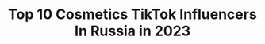 ---
title: Top 10 Cosmetics TikTok Influencers In Russia in 2023
description: >-
  Find top cosmetics TikTok influencers in Russia in 2023. Most popular hashtags: #makeup #fyp #vsco #vscogirl.
platform: TikTok
hits: 9
text_top: Analyze the most popular TikTok profiles on inBeat.
text_bottom: Our database aggregates 9 TikTok influencers like this in Russia for you to work with.
profiles:
  - username: "toonylly"
    fullname: >-
      🍂J U L I A🍂
    bio: >-
      🍁Aesthetic girl🍁 ✨Aesthetic | routine | grwm✨ 🍪17 y.o🍪
    location: "Russia"
    followers: 62200
    engagement: 2203
    commentsToLikes: 0.016078
    id: ckafuyhjlch6b0i78u4ax32dk
    verified: false
    hashtags: "#fyp, #succulents, #college, #morning"
  - username: "vera.polis"
    fullname: >-
      ✨verapolis✨
    bio: >-
      ✨💚Деффо4ка Гринч💚✨ MUA/COSPLAY/DRAG . Натуральная косметика здесь 👇
    location: "Russia"
    followers: 752600
    engagement: 2289
    commentsToLikes: 0.003582
    id: cka0r7p14fuvs0i781mfbiix9
    verified: false
    hashtags: "#sfx, #cosmetics, #dragking, #artist"
  - username: "mixit_ru"
    fullname: >-
      MIXIT
    bio: >-
      
    location: "Russia"
    followers: 9607
    engagement: 1195
    commentsToLikes: 0.067058
    id: ckacvkphko55o0i78lhbmaomp
    verified: false
    hashtags: "#beaty, #stayhome, #mixit, #challenge"
  - username: "vsco_giirrll"
    fullname: >-
      aesthetic
    bio: >-
      🦋Inst: krisss.pav🦋
    location: "Russia"
    followers: 7314
    engagement: 1669
    commentsToLikes: 0.026426
    id: ckaftri1d6ip20i788efupe8y
    verified: false
    hashtags: "#aesthetic, #foryou, #vscogirl, #vsco"
  - username: "jagermiss"
    fullname: >-
      user1654667513542
    bio: >-
      Instagram @jagermiss Russia, spb 💎 MUA 💎 Goth Aesthetics 💎 DIY
    location: "Russia"
    followers: 3042
    engagement: 1197
    commentsToLikes: 0.017337
    id: ck9euik41dpmk0j78aihweodt
    verified: false
    hashtags: "#bodyart, #makeup, #makeupartist, #mua"
  - username: "notashelfie"
    fullname: >-
      notashelfie
    bio: >-
      Content creator CEO of fake bts more in my insta — @notashelfie
    location: "Russia"
    followers: 4238
    engagement: 679
    commentsToLikes: 0.010655
    id: ck9c6c33ar09q0j78q7miilhq
    verified: false
    hashtags: "#photographytricks, #photograhy, #skincare, #behindthescenes"
  - username: "e.alyona"
    fullname: >-
      БЬЮТИ БЛОГЕР 💄
    bio: >-
      Все про косметос 💄😻 Подпишись, у меня интересно Сотрудничество-Direct инста
    location: "Russia"
    followers: 570800
    engagement: 2297
    commentsToLikes: 0.012253
    id: ck9fmsiq1uwz00j786tffce3h
    verified: false
    hashtags: "#makeup, #novels, #pov, #asmr"
  - username: "madamborodkina"
    fullname: >-
      MadamBorodkina
    bio: >-
      Лицо:@madamborodkinaface Плёночные фото: @madamborodkina Рисунки: @vodaprolilas
    location: "Russia"
    followers: 2481
    engagement: 1296
    commentsToLikes: 0.064590
    id: ckbwj89pg3ghm0j236d5uupjc
    verified: false
    hashtags: "#makeup, #amongus, #dragqueen, #grim"
  - username: "moon.waterrr"
    fullname: >-
      moon.waterrr
    bio: >-
      🍂Aesthetic 🍂 🍪Beauty blogger🍪 ✨Angel✨ ☕️📔🍂🧦
    location: "Russia"
    followers: 132100
    engagement: 1942
    commentsToLikes: 0.007216
    id: ckd0lfvbvgbwa0j23pth5m1rg
    verified: false
    hashtags: "#foryoupage, #look, #vsco, #viral"
---